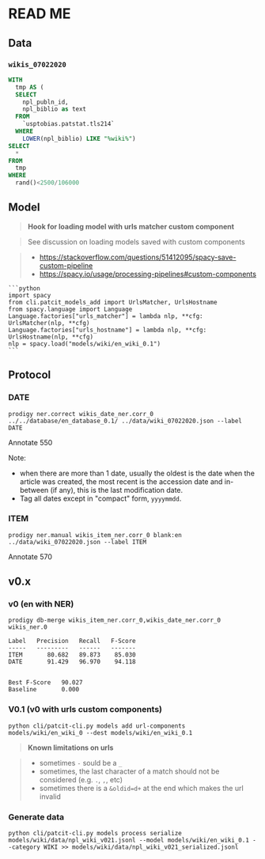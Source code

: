 # READ ME

## Data

### `wikis_07022020`

```sql
WITH
  tmp AS (
  SELECT
    npl_publn_id,
    npl_biblio as text
  FROM
    `usptobias.patstat.tls214`
  WHERE
    LOWER(npl_biblio) LIKE "%wiki%")
SELECT
  *
FROM
  tmp
WHERE
  rand()<2500/106000
```

## Model


> **Hook for loading model with urls matcher custom component**

>See discussion on loading models saved with custom components

>- https://stackoverflow.com/questions/51412095/spacy-save-custom-pipeline
>- https://spacy.io/usage/processing-pipelines#custom-components

    ```python
    import spacy
    from cli.patcit_models_add import UrlsMatcher, UrlsHostname
    from spacy.language import Language
    Language.factories["urls_matcher"] = lambda nlp, **cfg: UrlsMatcher(nlp, **cfg)
    Language.factories["urls_hostname"] = lambda nlp, **cfg: UrlsHostname(nlp, **cfg)
    nlp = spacy.load("models/wiki/en_wiki_0.1")
    ```


## Protocol

### DATE

````shell script
prodigy ner.correct wikis_date_ner.corr_0 ../../database/en_database_0.1/ ../data/wiki_07022020.json --label DATE
````

Annotate 550

Note:
- when there are more than 1 date, usually the oldest is the date when the article was created, the most recent is the accession date and in-between (if any), this is the last modification date.
- Tag all dates except in "compact" form, `yyyymmdd`.

### ITEM

````shell script
prodigy ner.manual wikis_item_ner.corr_0 blank:en ../data/wiki_07022020.json --label ITEM
````

Annotate 570

## v0.x

### v0 (en with NER)

````shell script
prodigy db-merge wikis_item_ner.corr_0,wikis_date_ner.corr_0 wikis_ner.0
````

    Label   Precision   Recall   F-Score
    -----   ---------   ------   -------
    ITEM       80.682   89.873    85.030
    DATE       91.429   96.970    94.118


    Best F-Score   90.027
    Baseline       0.000

### V0.1 (v0 with urls custom components)

````shell script
python cli/patcit-cli.py models add url-components models/wiki/en_wiki_0 --dest models/wiki/en_wiki_0.1
````

> **Known limitations on urls**

>- sometimes `-` sould be a `_`
>- sometimes, the last character of a match should not be considered (e.g. `.`, `,`, etc)
>- sometimes there is a `&oldid=d+` at the end which makes the url invalid

### Generate data

````shell script
python cli/patcit-cli.py models process serialize models/wiki/data/npl_wiki_v021.jsonl --model models/wiki/en_wiki_0.1 --category WIKI >> models/wiki/data/npl_wiki_v021_serialized.jsonl
````
